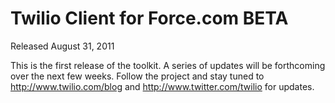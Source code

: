 Twilio Client for Force.com BETA
=======
Released August 31, 2011

This is the first release of the toolkit. A series of updates will be forthcoming over the next few weeks. Follow the project and stay tuned to http://www.twilio.com/blog and http://www.twitter.com/twilio for updates.

